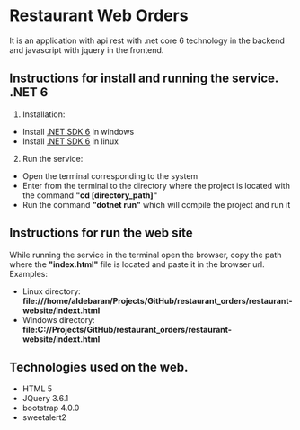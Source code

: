 
# Restaurant Web Orders

It is an application with api rest with .net core 6 technology in the backend and javascript with jquery in the frontend.

## Instructions for install and running the service. .NET 6

1. Installation: 
- Install  [.NET SDK 6](https://dotnet.microsoft.com/en-us/download/dotnet/thank-you/sdk-6.0.400-windows-x64-installer) in windows
- Install  [.NET SDK 6](https://docs.microsoft.com/en-us/dotnet/core/install/linux-ubuntu#dependencies) in linux
2. Run the service:
- Open the terminal corresponding to the system
- Enter from the terminal to the directory where the project is located with the command **"cd [directory_path]"**
- Run the command **"dotnet run"** which will compile the project and run it

## Instructions for run the web site

While running the service in the terminal
open the browser, copy the path where the **"index.html"** file is located and paste it in the browser url.
Examples:
- Linux directory: **file:///home/aldebaran/Projects/GitHub/restaurant_orders/restaurant-website/indext.html**
- Windows directory: **file:C://Projects/GitHub/restaurant_orders/restaurant-website/indext.html**

## Technologies used on the web.
* HTML 5
* JQuery 3.6.1
* bootstrap 4.0.0
* sweetalert2